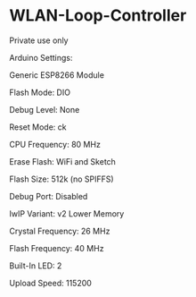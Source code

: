 # WLAN-Loop-Controller

Private use only

Arduino Settings:

Generic ESP8266 Module

Flash Mode: DIO

Debug Level: None

Reset Mode: ck

CPU Frequency: 80 MHz

Erase Flash: WiFi and Sketch

Flash Size: 512k (no SPIFFS)

Debug Port: Disabled

IwIP Variant: v2 Lower Memory

Crystal Frequency: 26 MHz

Flash Frequency: 40 MHz

Built-In LED: 2

Upload Speed: 115200

